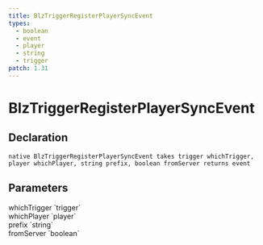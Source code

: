 ```yaml
---
title: BlzTriggerRegisterPlayerSyncEvent
types:
  - boolean
  - event
  - player
  - string
  - trigger
patch: 1.31
---
```


# BlzTriggerRegisterPlayerSyncEvent

## Declaration

```
native BlzTriggerRegisterPlayerSyncEvent takes trigger whichTrigger, player whichPlayer, string prefix, boolean fromServer returns event
```

## Parameters
<dl>
  <dt>whichTrigger `trigger`</dt>
  <dd></dd>

  <dt>whichPlayer `player`</dt>
  <dd></dd>

  <dt>prefix `string`</dt>
  <dd></dd>

  <dt>fromServer `boolean`</dt>
  <dd></dd>
</dl>